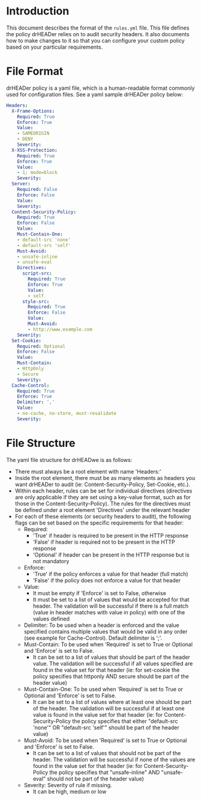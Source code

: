 # Introduction

This document describes the format of the `rules.yml` file. This file defines the policy drHEADer relies on to audit security headers. It also documents how to make changes to it so that you can configure your custom policy based on your particular requirements.

# File Format

drHEADer policy is a yaml file, which is a human-readable format commonly used for configuration files. See a yaml sample drHEADer policy below:

```yaml
Headers:
  X-Frame-Options:
    Required: True
    Enforce: True
    Value:
    - SAMEORIGIN
    - DENY
    Severity:
  X-XSS-Protection:
    Required: True
    Enforce: True
    Value:
    - 1; mode=block
    Severity:
  Server:
    Required: False
    Enforce: False
    Value:
    Severity:
  Content-Security-Policy:
    Required: True
    Enforce: False
    Value:
    Must-Contain-One:
    - default-src 'none'
    - default-src 'self'
    Must-Avoid:
    - unsafe-inline
    - unsafe-eval
    Directives:
      script-src:
        Required: True
        Enforce: True
        Value:
        - self
      style-src:
        Required: True
        Enforce: False
        Value:
        Must-Avoid:
        - http://www.example.com
    Severity:
  Set-Cookie:
    Required: Optional
    Enforce: False
    Value:
    Must-Contain:
    - HttpOnly
    - Secure
    Severity:
  Cache-Control:
    Required: True
    Enforce: True
    Delimiter: ','
    Value:
    - no-cache, no-store, must-revalidate
    Severity:
```

# File Structure

The yaml file structure for drHEADwe is as follows:

* There must always be a root element with name 'Headers:'
* Inside the root element, there must be as many elements as headers you want drHEADer to audit (ie: Content-Security-Policy, Set-Cookie, etc.).
* Within each header, rules can be set for individual directives (directives are only applicable if they are set using a key-value format, such as for those in the Content-Security-Policy).
  The rules for the directives must be defined under a root element 'Directives' under the relevant header
* For each of these elements (or security headers to audit), the following flags can be set based on the specific requirements for that header:
    * Required:
        * 'True' if header is required to be present in the HTTP response
        * 'False' if header is required not to be present in the HTTP response
        * 'Optional' if header can be present in the HTTP response but is not mandatory
    * Enforce:
        * 'True' if the policy enforces a value for that header (full match)
        * 'False' if the policy does not enforce a value for that header
    * Value:
        * It must be empty if 'Enforce' is set to False, otherwise
        * It must be set to a list of values that would be accepted for that header. The validation will be successful if there is a full match (value in header matches with value in policy) with one of the values defined
    * Delimiter: To be used when a header is enforced and the value specified contains multiple values that would be valid in any order (see example for Cache-Control). Default delimiter is ';'.
    * Must-Contain: To be used when 'Required' is set to True or Optional and 'Enforce' is set to False.
        * It can be set to a list of values that should be part of the header value. The validation will be successful if all values specified are found in the value set for that header (ie: for set-cookie the policy specifies that httponly AND secure should be part of the header value)
    * Must-Contain-One: To be used when 'Required' is set to True or Optional and 'Enforce' is set to False.
        * It can be set to a list of values where at least one should be part of the header. The validation will be successful if at least one value is found in the value set for that header (ie: for Content-Security-Policy the policy specifies that either "default-src 'none'" OR "default-src 'self'" should be part of the header value)
    * Must-Avoid: To be used when 'Required' is set to True or Optional and 'Enforce' is set to False.
        * It can be set to a list of values that should not be part of the header. The validation will be successful if none of the values are found in the value set for that header (ie: for Content-Security-Policy the policy specifies that "unsafe-inline" AND "unsafe-eval" should not be part of the header value)
    * Severity: Severity of rule if missing.
      * It can be high, medium or low
